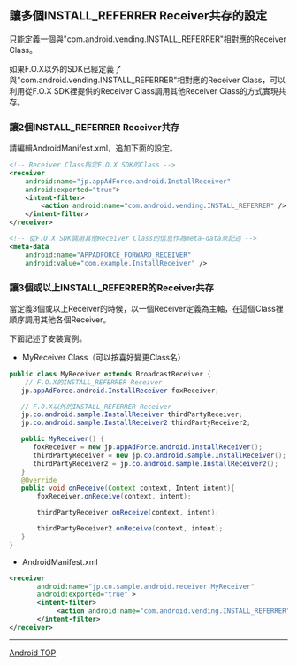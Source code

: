 ## 讓多個INSTALL_REFERRER Receiver共存的設定

只能定義一個與"com.android.vending.INSTALL_REFERRER"相對應的Receiver Class。

如果F.O.X以外的SDK已經定義了與"com.android.vending.INSTALL_REFERRER"相對應的Receiver Class，可以利用從F.O.X SDK裡提供的Receiver Class調用其他Receiver Class的方式實現共存。

### 讓2個INSTALL_REFERRER Receiver共存

請編輯AndroidManifest.xml，追加下面的設定。

```xml
<!-- Receiver Class指定F.O.X SDK的Class -->
<receiver
	android:name="jp.appAdForce.android.InstallReceiver"
	android:exported="true">
	<intent-filter>
		<action android:name="com.android.vending.INSTALL_REFERRER" />
	</intent-filter>
</receiver>

<!-- 從F.O.X SDK調用其他Receiver Class的信息作為meta-data來記述 -->
<meta-data
	android:name="APPADFORCE_FORWARD_RECEIVER"
	android:value="com.example.InstallReceiver" />
```

### 讓3個或以上INSTALL_REFERRER的Receiver共存

當定義3個或以上Receiver的時候，以一個Receiver定義為主軸，在這個Class裡順序調用其他各個Receiver。

下面記述了安裝實例。

* MyReceiver Class（可以按喜好變更Class名）

```java
public class MyReceiver extends BroadcastReceiver {
	// F.O.X的INSTALL_REFERRER Receiver
   jp.appAdForce.android.InstallReceiver foxReceiver;

   // F.O.X以外的INSTALL_REFERRER Receiver
   jp.co.android.sample.InstallReceiver thirdPartyReceiver;
   jp.co.android.sample.InstallReceiver2 thirdPartyReceiver2;

   public MyReceiver() {
      foxReceiver = new jp.appAdForce.android.InstallReceiver();
      thirdPartyReceiver = new jp.co.android.sample.InstallReceiver();
      thirdPartyReceiver2 = jp.co.android.sample.InstallReceiver2();
   }
   @Override
   public void onReceive(Context context, Intent intent){
       foxReceiver.onReceive(context, intent);

       thirdPartyReceiver.onReceive(context, intent);

       thirdPartyReceiver2.onReceive(context, intent);
   }
}
```

* AndroidManifest.xml

```xml
<receiver
       android:name="jp.co.sample.android.receiver.MyReceiver"
       android:exported="true" >
       <intent-filter>
            <action android:name="com.android.vending.INSTALL_REFERRER" />
       </intent-filter>
</receiver>
```

---
[Android TOP](../README.md)
